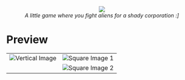 <div display="flex"
    flex-wrap="nowrap" align="center">
 <img src="https://github.com/user-attachments/assets/3d8566cf-a628-4734-b732-c18fd9b0153e"/>
 <br>
 <i>A little game where you fight aliens for a shady corporation  :]</i>
</div>


# Preview
<table style="border: none;">
  <tr>
    <!-- Left cell: vertical image spanning two rows -->
    <td rowspan="2" style="vertical-align: top;">
      <img src="https://github.com/user-attachments/assets/a2851c9e-931b-4cc7-ab09-08db1ee6f242" 
           alt="Vertical Image" 
           style="">
    </td>
    <!-- Right cell: top square image -->
    <td style="vertical-align: top;">
      <img src="https://github.com/user-attachments/assets/bd696e6e-9944-4593-ba64-a321bd0bae4c" 
           alt="Square Image 1" 
           style=" object-fit: cover;">
    </td>
  </tr>
  <tr>
    <!-- Right cell: bottom square image -->
    <td style="vertical-align: top;">
      <img src="https://github.com/user-attachments/assets/3127b346-80a3-4571-a316-8378efbdae9c" 
           alt="Square Image 2" 
           style=" object-fit: cover;">
    </td>
  </tr>
</table>
